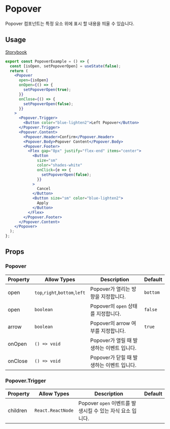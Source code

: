 # Popover

Popover 컴포넌트는 특정 요소 위에 표시 할 내용을 띄울 수 있습니다.

## Usage

[Storybook](https://designsystemlab.github.io/design-system/?path=/docs/actions-popover--basic)

```jsx
export const PopoverExample = () => {
  const [isOpen, setPopoverOpen] = useState(false);
  return (
    <Popover
      open={isOpen}
      onOpen={() => {
        setPopoverOpen(true);
      }}
      onClose={() => {
        setPopoverOpen(false);
      }}
    >
      <Popover.Trigger>
        <Button color="blue-lighten2">Left Popover</Button>
      </Popover.Trigger>
      <Popover.Content>
        <Popover.Header>Confirm</Popover.Header>
        <Popover.Body>Popover Content</Popover.Body>
        <Popover.Footer>
          <Flex gap="8px" justify="flex-end" items="center">
            <Button
              size="sm"
              color="shades-white"
              onClick={e => {
                setPopoverOpen(false);
              }}
            >
              Cancel
            </Button>
            <Button size="sm" color="blue-lighten2">
              Apply
            </Button>
          </Flex>
        </Popover.Footer>
      </Popover.Content>
    </Popover>
  );
};
```

## Props

### Popover

| Property | Allow Types                   | Description                               | Default  |
| -------- | ----------------------------- | ----------------------------------------- | -------- |
| open     | `top`,`right`,`bottom`,`left` | Popover가 열리는 방향을 지정합니다.       | `bottom` |
| open     | `boolean`                     | Popover의 `open` 상태를 지정합니다.       | `false`  |
| arrow    | `boolean`                     | Popover의 arrow 여부를 지정합니다.        | `true`   |
| onOpen   | `() => void`                  | Popover가 열릴 때 발생하는 이벤트 입니다. |          |
| onClose  | `() => void`                  | Popover가 닫힐 때 발생하는 이벤트 입니다. |          |

### Popover.Trigger

| Property | Allow Types       | Description                                                | Default |
| -------- | ----------------- | ---------------------------------------------------------- | ------- |
| children | `React.ReactNode` | Popover `open` 이벤트를 발생시킬 수 있는 자식 요소 입니다. |         |
